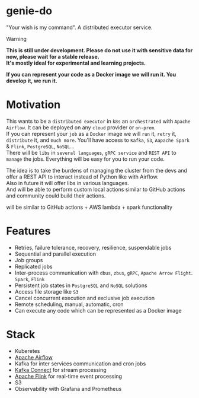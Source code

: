 # genie-do

"Your wish is my command". A distributed executor service.

> [!WARNING]  
> **This is still under development. Please do not use it with sensitive data for now, please wait for a
stable release.  
> It's mostly ideal for experimental and learning projects.**

**If you can represent your code as a Docker image we will run it. You develop it, we run it.**

# Motivation

This wants to be a `distributed executor` in `k8s` an `orchestrated` with `Apache Airflow`. It can be deployed on any `cloud` provider or `on-prem`.  
If you can represent your `job` as a `Docker` image we will `run` it, `retry` it, `distribute` it, and `much more`. You'll have access to `Kafka`, `S3`, `Aapache Spark` & `Flink`, `PostgreSQL`, `NoSQL`...  
There will be `libs` in `several languages`, `gRPC service` and `REST API` to `manage` the jobs. Everything will be easy for you to run your code.

The idea is to take the burdens of managing the cluster from the devs and offer a REST API to interact instead of Python like with Airflow.  
Also in future it will offer libs in various languages.  
And will be able to perform custom local actions similar to GitHub actions and community could build their actions.

will be similar to GitHub actions + AWS lambda + spark functionality

# Features

- Retries, failure tolerance, recovery, resilience, suspendable jobs
- Sequential and parallel execution
- Job groups
- Replicated jobs
- Inter-process communication with `dbus`, `zbus`, `gRPC`, `Apache Arrow Flight`. `Spark`, `Flink`
- Persistent job states in `PostgreSQL` and `NoSQL` solutions
- Access file storage like `S3`
- Cancel concurrent execution and exclusive job execution
- Remote scheduling, manual, automatic, cron
- Can execute any code which can be represented as a Docker image

# Stack

- Kuberetes
- [Apache Airflow](https://airflow.apache.org/)
- Kafka for inter services communication and cron jobs
- [Kafka Connect](https://docs.confluent.io/platform/current/connect/index.html) for stream processing
- [Apache Flink](https://flink.apache.org/) for real-time event processing
- S3
- Observability with Grafana and Prometheus
